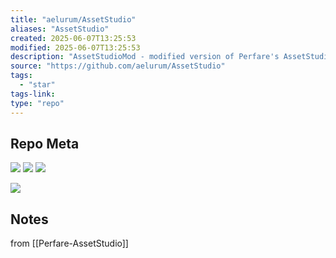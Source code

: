 ```yaml
---
title: "aelurum/AssetStudio"
aliases: "AssetStudio"
created: 2025-06-07T13:25:53
modified: 2025-06-07T13:25:53
description: "AssetStudioMod - modified version of Perfare's AssetStudio, mainly focused on UI optimization and some functionality enhancements."
source: "https://github.com/aelurum/AssetStudio"
tags:
  - "star"
tags-link:
type: "repo"
---
```

## Repo Meta

![](https://img.shields.io/github/stars/aelurum/AssetStudio?style=for-the-badge&label=stars) ![](https://img.shields.io/github/repo-size/aelurum/AssetStudio?style=for-the-badge&label=size) ![](https://img.shields.io/github/created-at/aelurum/AssetStudio?style=for-the-badge&label=since)

[![](https://github-readme-stats.vercel.app/api/pin/?username=aelurum&repo=AssetStudio&bg_color=00000000)](https://github.com/aelurum/AssetStudio)

## Notes

from [[Perfare-AssetStudio]]
